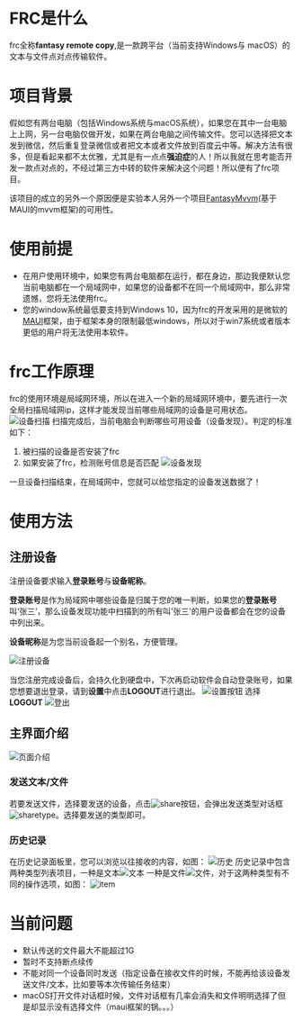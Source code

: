 # FRC是什么
frc全称**fantasy remote copy**,是一款跨平台（当前支持Windows与 macOS）的文本与文件点对点传输软件。

# 项目背景
假如您有两台电脑（包括Windows系统与macOS系统），如果您在其中一台电脑上上网，另一台电脑仅做开发，如果在两台电脑之间传输文件。您可以选择把文本发到微信，然后重复登录微信或者把文本或者文件放到百度云中等。解决方法有很多，但是看起来都不太优雅，尤其是有一点点**强迫症**的人！所以我就在思考能否开发一款点对点的，不经过第三方中转的软件来解决这个问题！所以便有了frc项目。

该项目的成立的另外一个原因便是实验本人另外一个项目[FantasyMvvm](https://github.com/Snsaiu/FantasyMvvm.git)(基于MAUI的mvvm框架)的可用性。

# 使用前提
* 在用户使用环境中，如果您有两台电脑都在运行，都在身边，那边我便默认您当前电脑都在一个局域网中，如果您的设备都不在同一个局域网中，那么非常遗憾，您将无法使用frc。
* 您的window系统最低要支持到Windows 10，因为frc的开发采用的是微软的[MAUI](https://learn.microsoft.com/zh-cn/dotnet/maui/what-is-maui?view=net-maui-7.0)框架，由于框架本身的限制最低windows，所以对于win7系统或者版本更低的用户将无法使用本软件。

# frc工作原理
frc的使用环境是局域网环境，所以在进入一个新的局域网环境中，要先进行一次全局扫描局域网ip，这样才能发现当前哪些局域网的设备是可用状态。
![设备扫描](./readmeAssets/deviceScan.jpg)
扫描完成后，当前电脑会判断哪些可用设备（设备发现）。判定的标准如下：
1. 被扫描的设备是否安装了frc
2. 如果安装了frc，检测账号信息是否匹配
![设备发现](./readmeAssets/devicediscovertflow.jpg)

一旦设备扫描结束，在局域网中，您就可以给您指定的设备发送数据了！

# 使用方法

## 注册设备

注册设备要求输入**登录账号**与**设备昵称**。

**登录账号**是作为局域网中哪些设备是归属于您的唯一判断，如果您的**登录账号**叫‘张三’，那么设备发现功能中扫描到的所有叫'张三'的用户设备都会在您的设备中列出来。

**设备昵称**是为您当前设备起一个别名，方便管理。

![注册设备](./readmeAssets/loginpage.jpg)

当您注册完成设备后，会持久化到硬盘中，下次再启动软件会自动登录账号，如果您想要退出登录，请到**设置**中点击**LOGOUT**进行退出。
![设置按钮](./readmeAssets/selectsetting.jpg)
选择**LOGOUT**
![登出](./readmeAssets/logout.jpg)

## 主界面介绍

![页面介绍](./readmeAssets/pagesolo.jpg)
### 发送文本/文件
若要发送文件，选择要发送的设备，点击![share](./readmeAssets/share.jpg)按钮，会弹出发送类型对话框![sharetype](./readmeAssets/sharetype.jpg)。选择要发送的类型即可。

### 历史记录

在历史记录面板里，您可以浏览以往接收的内容，如图：
![历史](./readmeAssets/list.jpg)
历史记录中包含两种类型列表项目，一种是文本![文本](./readmeAssets/a.jpg)
一种是文件![文件](./readmeAssets/file.jpg)，对于这两种类型有不同的操作选项，如图：
![item](./readmeAssets/item.jpg)

# 当前问题
* 默认传送的文件最大不能超过1G
* 暂时不支持断点续传
* 不能对同一个设备同时发送（指定设备在接收文件的时候，不能再给该设备发送文件/文本，比如要等本次传输任务结束）
* macOS打开文件对话框时候，文件对话框有几率会消失和文件明明选择了但是却显示没有选择文件（maui框架的锅。。。）